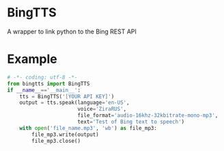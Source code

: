 # BingTTS
A wrapper to link python to the Bing REST API

# Example
```python
# -*- coding: utf-8 -*-
from bingtts import BingTTS
if __name__=='__main__':
    tts = BingTTS('[YOUR API KEY]')
    output = tts.speak(language='en-US',
                       voice='ZiraRUS',
                       file_format='audio-16khz-32kbitrate-mono-mp3',
                       text='Test of Bing text to speech')
    with open('file_name.mp3', 'wb') as file_mp3:
        file_mp3.write(output)
        file_mp3.close()
```
